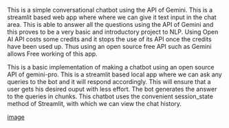 <p>
This is a simple conversational chatbot using the API of Gemini.
This is a streamlit based web app where where we can give it text input in the chat area.
This is able to answer all the questions using the API of Gemini and this proves to be a very basic and introductory project to NLP.
Using Open AI API costs some credits and it stops the use of its API once the credits have been used up.
Thus using an open source free API such as Gemini allows Free working of this app.
</p>

<p>
This is a basic implementation of making a chatbot using an open source API of gemini-pro.
This is a streamlit based local app where we can ask any queries to the bot and it will respond accordingly.
This will ensure that a user gets his desired ouput with less effort.
The bot generates the answer to the queries in chunks.
This chatbot uses the convenient session_state method of Streamlit, with which we can view the chat history.
</p>

[image](https://github.com/averagestud/QAChatbot-using-Gemini-/assets/128608033/96c26111-3448-4acc-ad54-d7b1705845c1)


